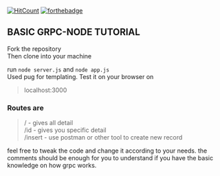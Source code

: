[![HitCount](http://hits.dwyl.com/Dovakiin0/grpc-tutorial-node.svg)](http://hits.dwyl.com/Dovakiin0/grpc-tutorial-node) 
[![forthebadge](https://forthebadge.com/images/badges/made-with-javascript.svg)](https://forthebadge.com)

## BASIC GRPC-NODE TUTORIAL
Fork the repository  
Then clone into your machine

run ```node server.js``` and ```node app.js``` <br>
Used pug for templating.
Test it on your browser on  
> localhost:3000   
### Routes are  
> / - gives all detail  
> /id - gives you specific detail  
> /insert - use postman or other tool to create new record  


feel free to tweak the code and change it according to your needs.
the comments should be enough for you to understand if you have the basic knowledge on how grpc works.
